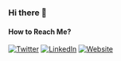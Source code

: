 ### Hi there 👋

<!--
**thisisxgp/thisisxgp** is a ✨ _special_ ✨ repository because its `README.md` (this file) appears on your GitHub profile.

Here are some ideas to get you started:

- 🔭 I’m currently working on ...
- 🌱 I’m currently learning ...
- 👯 I’m looking to collaborate on ...
- 🤔 I’m looking for help with ...
- 💬 Ask me about ...
- 📫 How to reach me: ...
- 😄 Pronouns: ...
- ⚡ Fun fact: ...
-->

#### How to Reach Me?

[![Twitter](https://img.shields.io/badge/-TWITTER-0077B5?style=for-the-badge&logo=twitter&logoColor=white)](https://twitter.com/xavigpich)
[![LinkedIn](https://img.shields.io/badge/-LINKEDIN-0077B5?style=for-the-badge&logo=linkedin&logoColor=white)](https://www.linkedin.com/in/xgpich/)
[![Website](https://img.shields.io/badge/-YOUTUBE-0077B5?style=for-the-badge&logo=jekyll&logoColor=white)](https://google.com/c/CuriousCodingYT)
